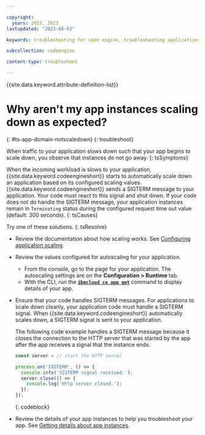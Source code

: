 ```yaml
---

copyright:
  years: 2023, 2023
lastupdated: "2023-08-03"

keywords: troubleshooting for code engine, troubleshooting applications in code engine, tips for application scaling in code engine, debugging application scaling in code engine, app instances scaling and code engine, application scaling in code engine, scaling http requests in code engine, scaling, latency, concurrency, app, app instances, app not scaling down

subcollection: codeengine

content-type: troubleshoot

---
```


{{site.data.keyword.attribute-definition-list}}

# Why aren't my app instances scaling down as expected?
{: #ts-app-domain-notscaledown}
{: troubleshoot}

When traffic to your application slows down such that your app begins to scale down, you observe that instances do not go away. 
{: tsSymptoms}

When the incoming workload is slows to your application, {{site.data.keyword.codeengineshort}} starts to automatically scale down an application based on its configured scaling values. {{site.data.keyword.codeengineshort}} sends a SIGTERM message to your application. Your code must react to this signal and shut down. If your code does not do handle the SIGTERM message, your application instances remain in `Terminating` status during the configured request time out value (default: 300 seconds). 
{: tsCauses}


Try one of these solutions. 
{: tsResolve}

* Review the documentation about how scaling works. See [Configuring application scaling](/docs/codeengine?topic=codeengine-app-scale).

* Review the values configured for autoscaling for your application. 
    * From the console, go to the page for your application. The autoscaling settings are on the **Configuration > Runtime** tab.
    * With the CLI, run the [**`ibmcloud ce app get`**](/docs/codeengine?topic=codeengine-cli#cli-application-get) command to display details of your app. 

* Ensure that your code handles SIGTERM messages. For applications to scale down cleanly, your application code must handle a SIGTERM signal. When {{site.data.keyword.codeengineshort}} automatically scales down, a SIGTERM signal is sent to your application. 

  The following code example handles a SIGTERM message because it closes the connection to the HTTP server that was started by the app after the app receives a signal that the instance ends.

    ```javascript
    const server = // start the HTTP server

    process.on('SIGTERM', () => {
      console.info('SIGTERM signal received.');
      server.close(() => {
        console.log('Http server closed.');
      });
    });
    ```
    {: codeblock}


* Review the details of your app instances to help you troubleshoot your app. See [Getting details about app instances](/docs/codeengine?topic=codeengine-troubleshoot-apps#ts-app-instancedetails).


  
